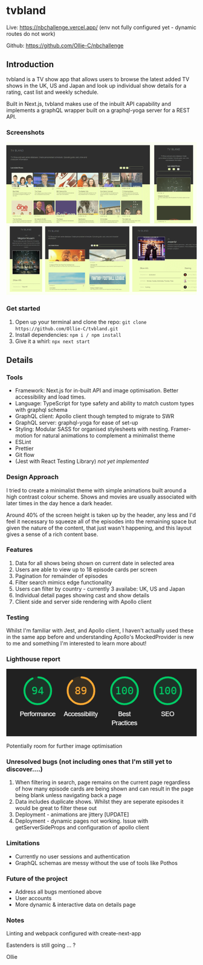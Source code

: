 # tvbland

Live: https://nbchallenge.vercel.app/ (env not fully configured yet - dynamic routes do not work)

Github: https://github.com/Ollie-C/nbchallenge

## Introduction

tvbland is a TV show app that allows users to browse the latest added TV shows in the UK, US and Japan and look up individual show details for a rating, cast list and weekly schedule.

Built in Next.js, tvbland makes use of the inbuilt API capability and implements a graphQL wrapper built on a graphql-yoga server for a REST API.

### Screenshots

![tvbland_screenshot](/public/screenshots/collage.png)

### Get started

1. Open up your terminal and clone the repo: ``git clone https://github.com/Ollie-C/tvbland.git``
2. Install dependencies: ``npm i / npm install``
3. Give it a whirl: ``npx next start``

## Details

### Tools

- Framework: Next.js for in-built API and image optimisation. Better accessibility and load times.
- Language: TypeScript for type safety and ability to match custom types with graphql schema
- GraphQL client: Apollo client though tempted to migrate to SWR
- GraphQL server: graphql-yoga for ease of set-up
- Styling: Modular SASS for organised stylesheets with nesting. Framer-motion for natural animations to complement a minimalist theme
- ESLint
- Prettier
- Git flow
- (Jest with React Testing Library) *not yet implemented*

### Design Approach

I tried to create a minimalist theme with simple animations built around a high contrast colour scheme. Shows and movies are usually associated with later times in the day hence a dark header.

Around 40% of the screen height is taken up by the header, any less and I'd feel it necessary to squeeze all of the episodes into the remaining space but given the nature of the content, that just wasn't happening, and this layout gives a sense of a rich content base.

### Features

1. Data for all shows being shown on current date in selected area
2. Users are able to view up to 18 episode cards per screen
3. Pagination for remainder of episodes
4. Filter search mimics edge functionality
5. Users can filter by country - currently 3 availabe: UK, US and Japan
6. Individual detail pages showing cast and show details
7. Client side and server side rendering with Apollo client

### Testing

Whilst I'm familiar with Jest, and Apollo client, I haven't actually used these in the same app before and understanding Apollo's MockedProvider is new to me and something I'm interested to learn more about!

### Lighthouse report

![tvbland_screenshot](/public/screenshots/lighthouse.PNG)

Potentially room for further image optimisation

### Unresolved bugs (not including ones that I'm still yet to discover....)

1. When filtering in search, page remains on the current page regardless of how many episode cards are being shown and can result in the page being blank unless navigating back a page
2. Data includes duplicate shows. Whilst they are seperate episodes it would be great to filter these out
3. Deployment - animations are jittery [UPDATE]
4. Deployment - dynamic pages not working. Issue with getServerSideProps and configuration of apollo client

### Limitations

- Currently no user sessions and authentication
- GraphQL schemas are messy without the use of tools like Pothos

### Future of the project

- Address all bugs mentioned above
- User accounts
- More dynamic & interactive data on details page

### Notes

Linting and webpack configured with create-next-app

Eastenders is still going ... ?

Ollie
